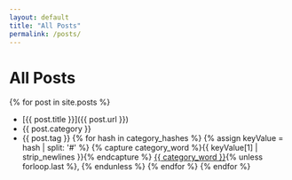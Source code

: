 ```yaml
---
layout: default
title: "All Posts"
permalink: /posts/
---
```


# All Posts

{% for post in site.posts %}
- [{{ post.title }}]({{ post.url }})
- {{ post.category }}
- {{ post.tag }}
    {% for hash in category_hashes %}
        {% assign keyValue = hash | split: '#' %}
        {% capture category_word %}{{ keyValue[1] | strip_newlines }}{% endcapture %}
        <a href="{{ category_word | slugify | prepend: path_type | prepend: site.category_archive.path | relative_url }}" class="page__taxonomy-item" rel="tag">{{ category_word }}</a>{% unless forloop.last %}<span class="sep">, </span>{% endunless %}
    {% endfor %}
{% endfor %}
